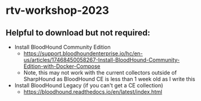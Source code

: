 # rtv-workshop-2023

## Helpful to download but not required:
- Install BloodHound Community Edition
  - https://support.bloodhoundenterprise.io/hc/en-us/articles/17468450058267-Install-BloodHound-Community-Edition-with-Docker-Compose
  - Note, this may not work with the current collectors outside of SharpHound as BloodHound CE is less than 1 week old as I write this
- Install BloodHound Legacy (if you can't get a CE collection)
  - https://bloodhound.readthedocs.io/en/latest/index.html
